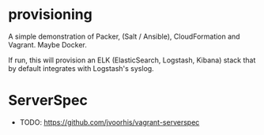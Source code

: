 # provisioning

A simple demonstration of Packer, (Salt / Ansible), CloudFormation
and Vagrant. Maybe Docker.

If run, this will provision an ELK (ElasticSearch, Logstash, Kibana)
stack that by default integrates with Logstash's syslog.

# ServerSpec

* TODO: https://github.com/jvoorhis/vagrant-serverspec
